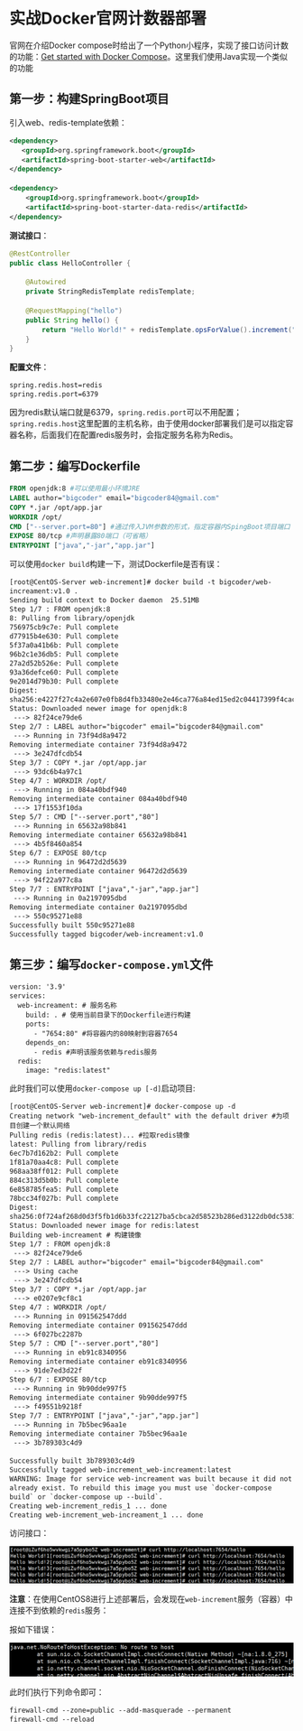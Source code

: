 # 实战Docker官网计数器部署

官网在介绍Docker compose时给出了一个Python小程序，实现了接口访问计数的功能：[Get started with Docker Compose](https://docs.docker.com/compose/gettingstarted/)。这里我们使用Java实现一个类似的功能

## 第一步：构建SpringBoot项目

引入web、redis-template依赖：

````xml
<dependency>
   <groupId>org.springframework.boot</groupId>
   <artifactId>spring-boot-starter-web</artifactId>
</dependency>

<dependency>
    <groupId>org.springframework.boot</groupId>
    <artifactId>spring-boot-starter-data-redis</artifactId>
</dependency>
````

**测试接口**：

```java
@RestController
public class HelloController {

    @Autowired
    private StringRedisTemplate redisTemplate;

    @RequestMapping("hello")
    public String hello() {
        return "Hello World!" + redisTemplate.opsForValue().increment("view-count");
    }
}
```

**配置文件**：

```properties
spring.redis.host=redis
spring.redis.port=6379
```

因为redis默认端口就是6379，`spring.redis.port`可以不用配置；`spring.redis.host`这里配置的主机名称，由于使用docker部署我们是可以指定容器名称，后面我们在配置redis服务时，会指定服务名称为Redis。

## 第二步：编写Dockerfile

```dockerfile
FROM openjdk:8 #可以使用最小环境JRE
LABEL author="bigcoder" email="bigcoder84@gmail.com"
COPY *.jar /opt/app.jar
WORKDIR /opt/ 
CMD ["--server.port=80"] #通过传入JVM参数的形式，指定容器内SpingBoot项目端口
EXPOSE 80/tcp #声明暴露80端口（可省略）
ENTRYPOINT ["java","-jar","app.jar"]
```

可以使用`docker build`构建一下，测试Dockerfile是否有误：

```shell
[root@CentOS-Server web-increment]# docker build -t bigcoder/web-increament:v1.0 .
Sending build context to Docker daemon  25.51MB
Step 1/7 : FROM openjdk:8
8: Pulling from library/openjdk
756975cb9c7e: Pull complete 
d77915b4e630: Pull complete 
5f37a0a41b6b: Pull complete 
96b2c1e36db5: Pull complete 
27a2d52b526e: Pull complete 
93a36defce60: Pull complete 
9e2014d79b30: Pull complete 
Digest: sha256:e4227f27c4a2e607e0fb8d4fb33480e2e46ca776a84ed15ed2c04417399f4cac
Status: Downloaded newer image for openjdk:8
 ---> 82f24ce79de6
Step 2/7 : LABEL author="bigcoder" email="bigcoder84@gmail.com"
 ---> Running in 73f94d8a9472
Removing intermediate container 73f94d8a9472
 ---> 3e247dfcdb54
Step 3/7 : COPY *.jar /opt/app.jar
 ---> 93dc6b4a97c1
Step 4/7 : WORKDIR /opt/
 ---> Running in 084a40bdf940
Removing intermediate container 084a40bdf940
 ---> 17f1553f10da
Step 5/7 : CMD ["--server.port","80"]
 ---> Running in 65632a98b841
Removing intermediate container 65632a98b841
 ---> 4b5f8460a854
Step 6/7 : EXPOSE 80/tcp
 ---> Running in 96472d2d5639
Removing intermediate container 96472d2d5639
 ---> 94f22a977c8a
Step 7/7 : ENTRYPOINT ["java","-jar","app.jar"]
 ---> Running in 0a2197095dbd
Removing intermediate container 0a2197095dbd
 ---> 550c95271e88
Successfully built 550c95271e88
Successfully tagged bigcoder/web-increament:v1.0
```

## 第三步：编写`docker-compose.yml`文件

```shell
version: '3.9'
services:
  web-increament: # 服务名称
    build: . # 使用当前目录下的Dockerfile进行构建
    ports:
      - "7654:80" #将容器内的80映射到容器7654
    depends_on:
      - redis #声明该服务依赖与redis服务
  redis: 
    image: "redis:latest"
```

此时我们可以使用`docker-compose up [-d]`启动项目:

```shell
[root@CentOS-Server web-increment]# docker-compose up -d
Creating network "web-increment_default" with the default driver #为项目创建一个默认网络
Pulling redis (redis:latest)... #拉取redis镜像
latest: Pulling from library/redis
6ec7b7d162b2: Pull complete
1f81a70aa4c8: Pull complete
968aa38ff012: Pull complete
884c313d5b0b: Pull complete
6e858785fea5: Pull complete
78bcc34f027b: Pull complete
Digest: sha256:0f724af268d0d3f5fb1d6b33fc22127ba5cbca2d58523b286ed3122db0dc5381
Status: Downloaded newer image for redis:latest
Building web-increament # 构建镜像 
Step 1/7 : FROM openjdk:8
 ---> 82f24ce79de6
Step 2/7 : LABEL author="bigcoder" email="bigcoder84@gmail.com"
 ---> Using cache
 ---> 3e247dfcdb54
Step 3/7 : COPY *.jar /opt/app.jar
 ---> e0207e9cf8c1
Step 4/7 : WORKDIR /opt/
 ---> Running in 091562547ddd
Removing intermediate container 091562547ddd
 ---> 6f027bc2287b
Step 5/7 : CMD ["--server.port","80"]
 ---> Running in eb91c8340956
Removing intermediate container eb91c8340956
 ---> 91de7ed3d22f
Step 6/7 : EXPOSE 80/tcp
 ---> Running in 9b90dde997f5
Removing intermediate container 9b90dde997f5
 ---> f49551b9218f
Step 7/7 : ENTRYPOINT ["java","-jar","app.jar"]
 ---> Running in 7b5bec96aa1e
Removing intermediate container 7b5bec96aa1e
 ---> 3b789303c4d9

Successfully built 3b789303c4d9
Successfully tagged web-increment_web-increament:latest
WARNING: Image for service web-increament was built because it did not already exist. To rebuild this image you must use `docker-compose build` or `docker-compose up --build`.
Creating web-increment_redis_1 ... done
Creating web-increment_web-increament_1 ... done
```

访问接口：

![](../images/26.png)

**注意**：在使用CentOS8进行上述部署后，会发现在`web-increment`服务（容器）中连接不到依赖的`redis`服务：

报如下错误：

![](../images/28.png)

此时们执行下列命令即可：

```shell
firewall-cmd --zone=public --add-masquerade --permanent
firewall-cmd --reload
```

